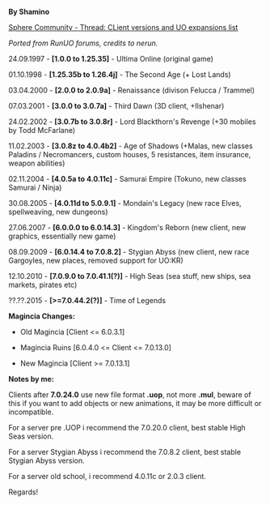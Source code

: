 **By Shamino**

[Sphere Community - Thread: CLient versions and UO expansions list](https://forum.spherecommunity.net/Thread-Client-Versions-UO-Expansions-LIST)

*Ported from RunUO forums, credits to nerun.*

24.09.1997 - **[1.0.0 to 1.25.35]** - Ultima Online (original game)

01.10.1998 - **[1.25.35b to 1.26.4j]** - The Second Age (+ Lost Lands)

03.04.2000 - **[2.0.0 to 2.0.9a]** - Renaissance (divison Felucca / Trammel)

07.03.2001 - **[3.0.0 to 3.0.7a]** - Third Dawn (3D client, +Ilshenar)

24.02.2002 - **[3.0.7b to 3.0.8r]** - Lord Blackthorn's Revenge (+30 mobiles by Todd McFarlane)

11.02.2003 - **[3.0.8z to 4.0.4b2]** - Age of Shadows (+Malas, new classes Paladins / Necromancers, custom houses, 5 resistances, item insurance, weapon abilities)

02.11.2004 - **[4.0.5a to 4.0.11c]** - Samurai Empire (Tokuno, new classes Samurai / Ninja)

30.08.2005 - **[4.0.11d to 5.0.9.1]** - Mondain's Legacy (new race Elves, spellweaving, new dungeons)

27.06.2007 - **[6.0.0.0 to 6.0.14.3]** - Kingdom's Reborn (new client, new graphics, essentially new game)

08.09.2009 - **[6.0.14.4 to 7.0.8.2]** - Stygian Abyss (new client, new race Gargoyles, new places, removed support for UO:KR)

12.10.2010 - **[7.0.9.0 to 7.0.41.1(?)]** - High Seas (sea stuff, new ships, sea markets, pirates etc)

??.??.2015 - **[>=7.0.44.2(?)]** - Time of Legends

**Magincia Changes:**

* Old Magincia [Client <= 6.0.3.1]

* Magincia Ruins [6.0.4.0 <= Client <= 7.0.13.0]

* New Magincia [Client >= 7.0.13.1]

**Notes by me:**

Clients after **7.0.24.0** use new file format **.uop**, not more **.mul**, beware of this if you want to add objects or new animations, it may be more difficult or incompatible.

For a server pre .UOP i recommend the 7.0.20.0 client, best stable High Seas version.

For a server Stygian Abyss i recommend the 7.0.8.2 client, best stable Stygian Abyss version.

For a server old school, i recommend 4.0.11c or 2.0.3 client.

Regards!

